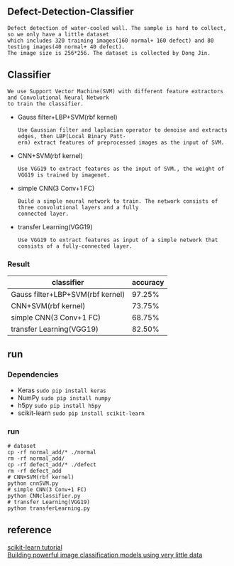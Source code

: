 ## Defect-Detection-Classifier
    Defect detection of water-cooled wall. The sample is hard to collect, so we only have a little dataset 
    which includes 320 training images(160 normal+ 160 defect) and 80 testing images(40 normal+ 40 defect). 
    The image size is 256*256. The dataset is collected by Dong Jin.
## Classifier 
    We use Support Vector Machine(SVM) with different feature extractors and Convolutional Neural Network 
    to train the classifier.
* Gauss filter+LBP+SVM(rbf kernel)
        
      Use Gaussian filter and laplacian operator to denoise and extracts edges, then LBP(Local Binary Patt-
      ern) extract features of preprocessed images as the input of SVM.
* CNN+SVM(rbf kernel)
        
      Use VGG19 to extract features as the input of SVM., the weight of VGG19 is trained by imagenet.
* simple CNN(3 Conv+1 FC)

      Build a simple neural network to train. The network consists of three convolutional layers and a fully
      connected layer.
* transfer Learning(VGG19)
    
      Use VGG19 to extract features as input of a simple network that consists of a fully-connected layer.
### Result
 
|           classifier                   |   accuracy   | 
|----------------------------------------|--------------|
|    Gauss filter+LBP+SVM(rbf kernel)    |    97.25%    | 
|         CNN+SVM(rbf kernel)            |    73.75%    | 
|       simple CNN(3 Conv+1 FC)          |    68.75%    | 
|       transfer Learning(VGG19)         |    82.50%    | 

## run
### Dependencies ###
* Keras `sudo pip install keras`
* NumPy `sudo pip install numpy`
* h5py `sudo pip install h5py`
* scikit-learn `sudo pip install scikit-learn`
### run ###
~~~
# dataset
cp -rf normal_add/* ./normal
rm -rf normal_add/
cp -rf defect_add/* ./defect
rm -rf defect_add
# CNN+SVM(rbf kernel)
python cnnSVM.py
# simple CNN(3 Conv+1 FC)
python CNNclassifier.py
# transfer Learning(VGG19)
python transferLearning.py
~~~
## reference
[scikit-learn tutorial](http://scikit-learn.org/dev/modules/generated/sklearn.svm.SVC.html) </br>
[Building powerful image classification models using very little data](https://blog.keras.io/building-powerful-image-classification-models-using-very-little-data.html)


  

    
    
